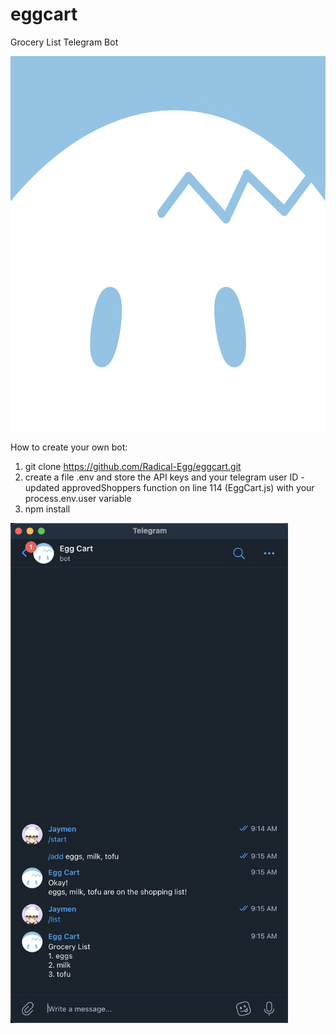 # eggcart
Grocery List Telegram Bot

<img src=https://github.com/Radical-Egg/eggcart/blob/master/assets/eggcart_profile.png height=600 width=800>

How to create your own bot:

1. git clone https://github.com/Radical-Egg/eggcart.git
2. create a file .env and store the API keys and your telegram user ID - updated approvedShoppers function on line 114 (EggCart.js) with your process.env.user variable
3. npm install


<img src=https://github.com/Radical-Egg/eggcart/blob/master/assets/egg_cart_screenshot.png height=800>
